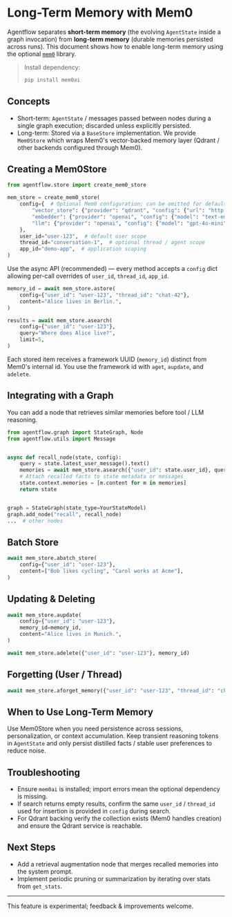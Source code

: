 # Long-Term Memory with Mem0

Agentflow separates **short-term memory** (the evolving `AgentState` inside a graph
invocation) from **long-term memory** (durable memories persisted across runs).
This document shows how to enable long-term memory using the optional
[`mem0`](https://github.com/mem0ai/mem0) library.

> Install dependency:
>
> ```bash
> pip install mem0ai
> ```

## Concepts

- Short-term: `AgentState` / messages passed between nodes during a single graph
  execution; discarded unless explicitly persisted.
- Long-term: Stored via a `BaseStore` implementation. We provide `Mem0Store`
  which wraps Mem0's vector-backed memory layer (Qdrant / other backends
  configured through Mem0).

## Creating a Mem0Store

```python
from agentflow.store import create_mem0_store

mem_store = create_mem0_store(
    config={  # Optional Mem0 configuration; can be omitted for defaults
        "vector_store": {"provider": "qdrant", "config": {"url": "http://localhost:6333"}},
        "embedder": {"provider": "openai", "config": {"model": "text-embedding-3-small"}},
        "llm": {"provider": "openai", "config": {"model": "gpt-4o-mini"}},
    },
    user_id="user-123",  # default user scope
    thread_id="conversation-1",  # optional thread / agent scope
    app_id="demo-app",  # application scoping
)
```

Use the async API (recommended) — every method accepts a `config` dict allowing
per-call overrides of `user_id`, `thread_id`, `app_id`.

```python
memory_id = await mem_store.astore(
    config={"user_id": "user-123", "thread_id": "chat-42"},
    content="Alice lives in Berlin.",
)

results = await mem_store.asearch(
    config={"user_id": "user-123"},
    query="Where does Alice live?",
    limit=5,
)
```

Each stored item receives a framework UUID (`memory_id`) distinct from Mem0's
internal id. You use the framework id with `aget`, `aupdate`, and `adelete`.

## Integrating with a Graph

You can add a node that retrieves similar memories before tool / LLM reasoning.

```python
from agentflow.graph import StateGraph, Node
from agentflow.utils import Message


async def recall_node(state, config):
    query = state.latest_user_message().text()
    memories = await mem_store.asearch({"user_id": state.user_id}, query=query, limit=3)
    # Attach recalled facts to state metadata or messages
    state.context.memories = [m.content for m in memories]
    return state


graph = StateGraph(state_type=YourStateModel)
graph.add_node("recall", recall_node)
...  # other nodes
```

## Batch Store

```python
await mem_store.abatch_store(
    config={"user_id": "user-123"},
    content=["Bob likes cycling", "Carol works at Acme"],
)
```

## Updating & Deleting

```python
await mem_store.aupdate(
    config={"user_id": "user-123"},
    memory_id=memory_id,
    content="Alice lives in Munich.",
)

await mem_store.adelete({"user_id": "user-123"}, memory_id)
```

## Forgetting (User / Thread)

```python
await mem_store.aforget_memory({"user_id": "user-123", "thread_id": "chat-42"})
```

## When to Use Long-Term Memory

Use Mem0Store when you need persistence across sessions, personalization, or
context accumulation. Keep transient reasoning tokens in `AgentState` and only
persist distilled facts / stable user preferences to reduce noise.

## Troubleshooting

- Ensure `mem0ai` is installed; import errors mean the optional dependency is missing.
- If search returns empty results, confirm the same `user_id` / `thread_id` used
  for insertion is provided in `config` during search.
- For Qdrant backing verify the collection exists (Mem0 handles creation) and
  ensure the Qdrant service is reachable.

## Next Steps

- Add a retrieval augmentation node that merges recalled memories into the
  system prompt.
- Implement periodic pruning or summarization by iterating over stats from
  `get_stats`.

---
This feature is experimental; feedback & improvements welcome.
